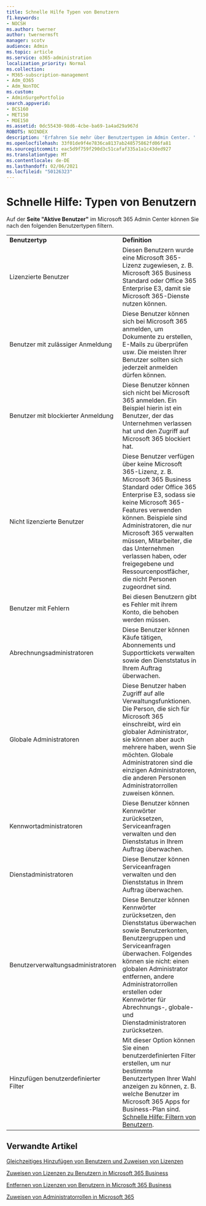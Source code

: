 ```yaml
---
title: Schnelle Hilfe Typen von Benutzern
f1.keywords:
- NOCSH
ms.author: twerner
author: twernermsft
manager: scotv
audience: Admin
ms.topic: article
ms.service: o365-administration
localization_priority: Normal
ms.collection:
- M365-subscription-management
- Adm_O365
- Adm_NonTOC
ms.custom:
- AdminSurgePortfolio
search.appverid:
- BCS160
- MET150
- MOE150
ms.assetid: 0dc55430-98d6-4cbe-ba69-1a4ad29a967d
ROBOTS: NOINDEX
description: 'Erfahren Sie mehr über Benutzertypen im Admin Center. '
ms.openlocfilehash: 33f01de9f4e7836ca8137ab248575862fd06fa81
ms.sourcegitcommit: eac5d9f759f290d3c51cafaf335a1a1c43ded927
ms.translationtype: MT
ms.contentlocale: de-DE
ms.lasthandoff: 02/06/2021
ms.locfileid: "50126323"
---
```

# <a name="quick-help-types-of-users"></a>Schnelle Hilfe: Typen von Benutzern

Auf der **Seite "Aktive Benutzer"** im Microsoft 365 Admin Center können Sie nach den folgenden Benutzertypen filtern. 
  
|||
|:-----|:-----|
|**Benutzertyp** <br/> |**Definition** <br/> |
|Lizenzierte Benutzer  <br/> |Diesen Benutzern wurde eine Microsoft 365-Lizenz zugewiesen, z. B. Microsoft 365 Business Standard oder Office 365 Enterprise E3, damit sie Microsoft 365-Dienste nutzen können.  <br/> |
|Benutzer mit zulässiger Anmeldung  <br/> |Diese Benutzer können sich bei Microsoft 365 anmelden, um Dokumente zu erstellen, E-Mails zu überprüfen usw. Die meisten Ihrer Benutzer sollten sich jederzeit anmelden dürfen können.  <br/> |
|Benutzer mit blockierter Anmeldung  <br/> |Diese Benutzer können sich nicht bei Microsoft 365 anmelden. Ein Beispiel hierin ist ein Benutzer, der das Unternehmen verlassen hat und den Zugriff auf Microsoft 365 blockiert hat.  <br/> |
|Nicht lizenzierte Benutzer  <br/> |Diese Benutzer verfügen über keine Microsoft 365-Lizenz, z. B. Microsoft 365 Business Standard oder Office 365 Enterprise E3, sodass sie keine Microsoft 365-Features verwenden können. Beispiele sind Administratoren, die nur Microsoft 365 verwalten müssen, Mitarbeiter, die das Unternehmen verlassen haben, oder freigegebene und Ressourcenpostfächer, die nicht Personen zugeordnet sind.  <br/> |
|Benutzer mit Fehlern  <br/> |Bei diesen Benutzern gibt es Fehler mit ihrem Konto, die behoben werden müssen.  <br/> |
|Abrechnungsadministratoren  <br/> |Diese Benutzer können Käufe tätigen, Abonnements und Supporttickets verwalten sowie den Dienststatus in Ihrem Auftrag überwachen.  <br/> |
|Globale Administratoren  <br/> |Diese Benutzer haben Zugriff auf alle Verwaltungsfunktionen. Die Person, die sich für Microsoft 365 einschreibt, wird ein globaler Administrator, sie können aber auch mehrere haben, wenn Sie möchten. Globale Administratoren sind die einzigen Administratoren, die anderen Personen Administratorrollen zuweisen können.  <br/> |
|Kennwortadministratoren  <br/> |Diese Benutzer können Kennwörter zurücksetzen, Serviceanfragen verwalten und den Dienststatus in Ihrem Auftrag überwachen.  <br/> |
|Dienstadministratoren  <br/> |Diese Benutzer können Serviceanfragen verwalten und den Dienststatus in Ihrem Auftrag überwachen.  <br/> |
|Benutzerverwaltungsadministratoren  <br/> |Diese Benutzer können Kennwörter zurücksetzen, den Dienststatus überwachen sowie Benutzerkonten, Benutzergruppen und Serviceanfragen überwachen. Folgendes können sie nicht: einen globalen Administrator entfernen, andere Administratorrollen erstellen oder Kennwörter für Abrechnungs-, globale- und Dienstadministratoren zurücksetzen.  <br/> |
|Hinzufügen benutzerdefinierter Filter  <br/> |Mit dieser Option können Sie einen benutzerdefinierten Filter erstellen, um nur bestimmte Benutzertypen Ihrer Wahl anzeigen zu können, z. B. welche Benutzer im Microsoft 365 Apps for Business-Plan sind. [Schnelle Hilfe: Filtern von Benutzern](https://docs.microsoft.com/microsoft-365/admin/add-users/create-edit-or-delete-a-custom-user-view).  <br/> |
   
## <a name="related-articles"></a>Verwandte Artikel

[Gleichzeitiges Hinzufügen von Benutzern und Zuweisen von Lizenzen](../add-users/add-users.md)
    
[Zuweisen von Lizenzen zu Benutzern in Microsoft 365 Business](../manage/assign-licenses-to-users.md)
    
[Entfernen von Lizenzen von Benutzern in Microsoft 365 Business](../manage/remove-licenses-from-users.md)
    
[Zuweisen von Administratorrollen in Microsoft 365](../add-users/assign-admin-roles.md)
    

